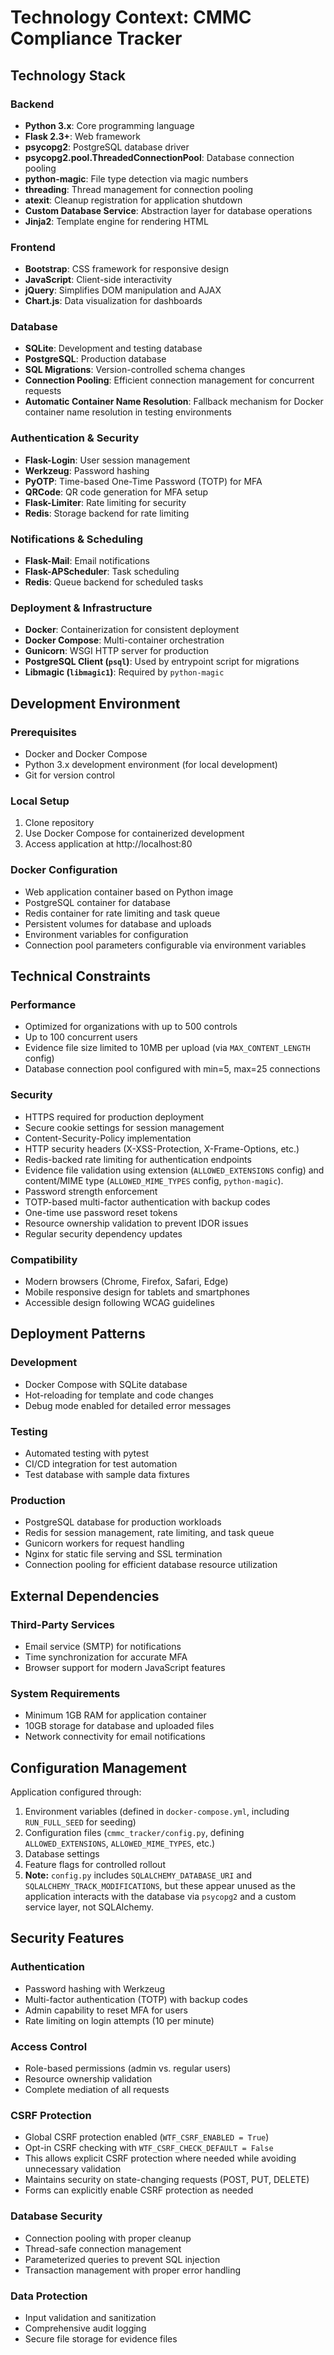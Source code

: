 # Technology Context: CMMC Compliance Tracker

## Technology Stack

### Backend
- **Python 3.x**: Core programming language
- **Flask 2.3+**: Web framework
- **psycopg2**: PostgreSQL database driver
- **psycopg2.pool.ThreadedConnectionPool**: Database connection pooling
- **python-magic**: File type detection via magic numbers
- **threading**: Thread management for connection pooling
- **atexit**: Cleanup registration for application shutdown
- **Custom Database Service**: Abstraction layer for database operations
- **Jinja2**: Template engine for rendering HTML

### Frontend
- **Bootstrap**: CSS framework for responsive design
- **JavaScript**: Client-side interactivity
- **jQuery**: Simplifies DOM manipulation and AJAX
- **Chart.js**: Data visualization for dashboards

### Database
- **SQLite**: Development and testing database
- **PostgreSQL**: Production database
- **SQL Migrations**: Version-controlled schema changes
- **Connection Pooling**: Efficient connection management for concurrent requests
- **Automatic Container Name Resolution**: Fallback mechanism for Docker container name resolution in testing environments

### Authentication & Security
- **Flask-Login**: User session management
- **Werkzeug**: Password hashing
- **PyOTP**: Time-based One-Time Password (TOTP) for MFA
- **QRCode**: QR code generation for MFA setup
- **Flask-Limiter**: Rate limiting for security
- **Redis**: Storage backend for rate limiting

### Notifications & Scheduling
- **Flask-Mail**: Email notifications
- **Flask-APScheduler**: Task scheduling
- **Redis**: Queue backend for scheduled tasks

### Deployment & Infrastructure
- **Docker**: Containerization for consistent deployment
- **Docker Compose**: Multi-container orchestration
- **Gunicorn**: WSGI HTTP server for production
- **PostgreSQL Client (`psql`)**: Used by entrypoint script for migrations
- **Libmagic (`libmagic1`)**: Required by `python-magic`

## Development Environment

### Prerequisites
- Docker and Docker Compose
- Python 3.x development environment (for local development)
- Git for version control

### Local Setup
1. Clone repository
2. Use Docker Compose for containerized development
3. Access application at http://localhost:80

### Docker Configuration
- Web application container based on Python image
- PostgreSQL container for database
- Redis container for rate limiting and task queue
- Persistent volumes for database and uploads
- Environment variables for configuration
- Connection pool parameters configurable via environment variables

## Technical Constraints

### Performance
- Optimized for organizations with up to 500 controls
- Up to 100 concurrent users
- Evidence file size limited to 10MB per upload (via `MAX_CONTENT_LENGTH` config)
- Database connection pool configured with min=5, max=25 connections

### Security
- HTTPS required for production deployment
- Secure cookie settings for session management
- Content-Security-Policy implementation
- HTTP security headers (X-XSS-Protection, X-Frame-Options, etc.)
- Redis-backed rate limiting for authentication endpoints
- Evidence file validation using extension (`ALLOWED_EXTENSIONS` config) and content/MIME type (`ALLOWED_MIME_TYPES` config, `python-magic`).
- Password strength enforcement
- TOTP-based multi-factor authentication with backup codes
- One-time use password reset tokens
- Resource ownership validation to prevent IDOR issues
- Regular security dependency updates

### Compatibility
- Modern browsers (Chrome, Firefox, Safari, Edge)
- Mobile responsive design for tablets and smartphones
- Accessible design following WCAG guidelines

## Deployment Patterns

### Development
- Docker Compose with SQLite database
- Hot-reloading for template and code changes
- Debug mode enabled for detailed error messages

### Testing
- Automated testing with pytest
- CI/CD integration for test automation
- Test database with sample data fixtures

### Production
- PostgreSQL database for production workloads
- Redis for session management, rate limiting, and task queue
- Gunicorn workers for request handling
- Nginx for static file serving and SSL termination
- Connection pooling for efficient database resource utilization

## External Dependencies

### Third-Party Services
- Email service (SMTP) for notifications
- Time synchronization for accurate MFA
- Browser support for modern JavaScript features

### System Requirements
- Minimum 1GB RAM for application container
- 10GB storage for database and uploaded files
- Network connectivity for email notifications

## Configuration Management

Application configured through:
1. Environment variables (defined in `docker-compose.yml`, including `RUN_FULL_SEED` for seeding)
2. Configuration files (`cmmc_tracker/config.py`, defining `ALLOWED_EXTENSIONS`, `ALLOWED_MIME_TYPES`, etc.)
3. Database settings
4. Feature flags for controlled rollout
5. **Note:** `config.py` includes `SQLALCHEMY_DATABASE_URI` and `SQLALCHEMY_TRACK_MODIFICATIONS`, but these appear unused as the application interacts with the database via `psycopg2` and a custom service layer, not SQLAlchemy.

## Security Features

### Authentication
- Password hashing with Werkzeug
- Multi-factor authentication (TOTP) with backup codes
- Admin capability to reset MFA for users
- Rate limiting on login attempts (10 per minute)

### Access Control
- Role-based permissions (admin vs. regular users)
- Resource ownership validation
- Complete mediation of all requests

### CSRF Protection
- Global CSRF protection enabled (`WTF_CSRF_ENABLED = True`)
- Opt-in CSRF checking with `WTF_CSRF_CHECK_DEFAULT = False`
- This allows explicit CSRF protection where needed while avoiding unnecessary validation
- Maintains security on state-changing requests (POST, PUT, DELETE)
- Forms can explicitly enable CSRF protection as needed

### Database Security
- Connection pooling with proper cleanup
- Thread-safe connection management
- Parameterized queries to prevent SQL injection
- Transaction management with proper error handling

### Data Protection
- Input validation and sanitization
- Comprehensive audit logging
- Secure file storage for evidence files